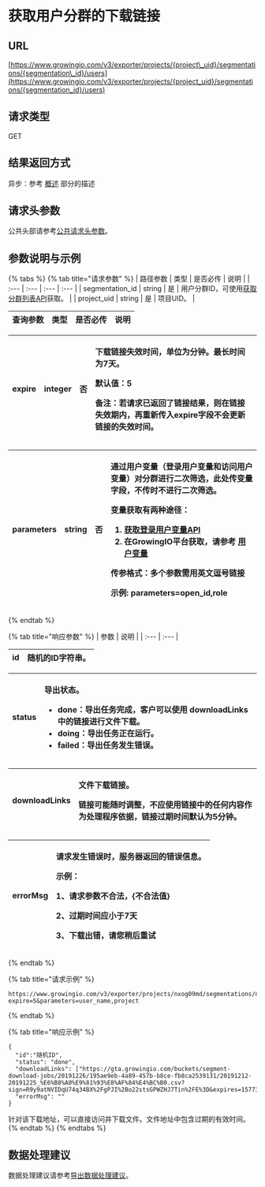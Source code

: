 # 获取用户分群的下载链接

## URL <a id="url"></a>

[https://www.growingio.com/v3/exporter/projects/{project\_uid}/segmentations/{segmentation\_id}/users](https://www.growingio.com/v3/exporter/projects/{project_uid}/segmentations/{segmentation_id}/users)

## 请求类型 <a id="qing-qiu-lei-xing"></a>

GET

## 结果返回方式 <a id="qing-qiu-lei-xing"></a>

异步：参考 [概述](../overview.md) 部分的描述

## 请求头参数 <a id="qing-qiu-tou-can-shu"></a>

公共头部请参考[公共请求头参数](../../authenticate.md)。

## 参数说明与示例 <a id="can-shu-shuo-ming-yu-shi-li"></a>

{% tabs %}
{% tab title="请求参数" %}
| 路径参数 | 类型 | 是否必传 | 说明 |
| :--- | :--- | :--- | :--- |
| segmentation\_id | string | 是 | 用户分群ID，可使用[获取分群列表API](../../statistics-api/definition/get-segm.md)获取。 |
| project\_uid | string | 是 | 项目UID。 |

| 查询参数 | 类型 | 是否必传 | 说明 |
| :--- | :--- | :--- | :--- |


<table>
  <thead>
    <tr>
      <th style="text-align:left">expire</th>
      <th style="text-align:left">integer</th>
      <th style="text-align:left">&#x5426;</th>
      <th style="text-align:left">
        <p>&#x4E0B;&#x8F7D;&#x94FE;&#x63A5;&#x5931;&#x6548;&#x65F6;&#x95F4;&#xFF0C;&#x5355;&#x4F4D;&#x4E3A;&#x5206;&#x949F;&#x3002;&#x6700;&#x957F;&#x65F6;&#x95F4;&#x4E3A;7&#x5929;&#x3002;</p>
        <p>&#x9ED8;&#x8BA4;&#x503C;&#xFF1A;5</p>
        <p>&#x5907;&#x6CE8;&#xFF1A;&#x82E5;&#x8BF7;&#x6C42;&#x5DF2;&#x8FD4;&#x56DE;&#x4E86;&#x94FE;&#x63A5;&#x7ED3;&#x679C;&#xFF0C;&#x5219;&#x5728;&#x94FE;&#x63A5;&#x5931;&#x6548;&#x671F;&#x5185;&#xFF0C;&#x518D;&#x91CD;&#x65B0;&#x4F20;&#x5165;expire&#x5B57;&#x6BB5;&#x4E0D;&#x4F1A;&#x66F4;&#x65B0;&#x94FE;&#x63A5;&#x7684;&#x5931;&#x6548;&#x65F6;&#x95F4;&#x3002;</p>
      </th>
    </tr>
  </thead>
  <tbody></tbody>
</table><table>
  <thead>
    <tr>
      <th style="text-align:left">parameters</th>
      <th style="text-align:left">string</th>
      <th style="text-align:left">&#x5426;</th>
      <th style="text-align:left">
        <p>&#x901A;&#x8FC7;&#x7528;&#x6237;&#x53D8;&#x91CF;&#xFF08;&#x767B;&#x5F55;&#x7528;&#x6237;&#x53D8;&#x91CF;&#x548C;&#x8BBF;&#x95EE;&#x7528;&#x6237;&#x53D8;&#x91CF;&#xFF09;&#x5BF9;&#x5206;&#x7FA4;&#x8FDB;&#x884C;&#x4E8C;&#x6B21;&#x7B5B;&#x9009;&#xFF0C;&#x6B64;&#x5904;&#x4F20;&#x53D8;&#x91CF;&#x5B57;&#x6BB5;&#xFF0C;&#x4E0D;&#x4F20;&#x65F6;&#x4E0D;&#x8FDB;&#x884C;&#x4E8C;&#x6B21;&#x7B5B;&#x9009;&#x3002;</p>
        <p>&#x53D8;&#x91CF;&#x83B7;&#x53D6;&#x6709;&#x4E24;&#x79CD;&#x9014;&#x5F84;&#xFF1A;</p>
        <ol>
          <li><a href="../../project-manage/get-loginvar.md">&#x83B7;&#x53D6;&#x767B;&#x5F55;&#x7528;&#x6237;&#x53D8;&#x91CF;API</a>
          </li>
          <li>&#x5728;GrowingIO&#x5E73;&#x53F0;&#x83B7;&#x53D6;&#xFF0C;&#x8BF7;&#x53C2;&#x8003;
            <a
            href="../../../../product-manual/data-center/data-management/user.md">&#x7528;&#x6237;&#x53D8;&#x91CF;</a>
          </li>
        </ol>
        <p>&#x4F20;&#x53C2;&#x683C;&#x5F0F;&#xFF1A;<b>&#x591A;&#x4E2A;&#x53C2;&#x6570;&#x9700;&#x7528;&#x82F1;&#x6587;&#x9017;&#x53F7;&#x94FE;&#x63A5;</b>
        </p>
        <p><b>&#x793A;&#x4F8B;:</b> parameters=open_id,role</p>
      </th>
    </tr>
  </thead>
  <tbody></tbody>
</table>
{% endtab %}

{% tab title="响应参数" %}
| 参数 | 说明 |
| :--- | :--- |


| id | 随机的ID字符串。 |
| :--- | :--- |


<table>
  <thead>
    <tr>
      <th style="text-align:left">status</th>
      <th style="text-align:left">
        <p>&#x5BFC;&#x51FA;&#x72B6;&#x6001;&#x3002;</p>
        <ul>
          <li>done&#xFF1A;&#x5BFC;&#x51FA;&#x4EFB;&#x52A1;&#x5B8C;&#x6210;&#xFF0C;&#x5BA2;&#x6237;&#x53EF;&#x4EE5;&#x4F7F;&#x7528;
            downloadLinks &#x4E2D;&#x7684;&#x94FE;&#x63A5;&#x8FDB;&#x884C;&#x6587;&#x4EF6;&#x4E0B;&#x8F7D;&#x3002;</li>
          <li>doing&#xFF1A;&#x5BFC;&#x51FA;&#x4EFB;&#x52A1;&#x6B63;&#x5728;&#x8FD0;&#x884C;&#x3002;</li>
          <li>failed&#xFF1A;&#x5BFC;&#x51FA;&#x4EFB;&#x52A1;&#x53D1;&#x751F;&#x9519;&#x8BEF;&#x3002;</li>
        </ul>
      </th>
    </tr>
  </thead>
  <tbody></tbody>
</table><table>
  <thead>
    <tr>
      <th style="text-align:left">downloadLinks</th>
      <th style="text-align:left">
        <p>&#x6587;&#x4EF6;&#x4E0B;&#x8F7D;&#x94FE;&#x63A5;&#x3002;</p>
        <p>&#x94FE;&#x63A5;&#x53EF;&#x80FD;&#x968F;&#x65F6;&#x8C03;&#x6574;&#xFF0C;&#x4E0D;&#x5E94;&#x4F7F;&#x7528;&#x94FE;&#x63A5;&#x4E2D;&#x7684;&#x4EFB;&#x4F55;&#x5185;&#x5BB9;&#x4F5C;&#x4E3A;&#x5904;&#x7406;&#x7A0B;&#x5E8F;&#x4F9D;&#x636E;&#xFF0C;&#x94FE;&#x63A5;&#x8FC7;&#x671F;&#x65F6;&#x95F4;&#x9ED8;&#x8BA4;&#x4E3A;5&#x5206;&#x949F;&#x3002;</p>
      </th>
    </tr>
  </thead>
  <tbody></tbody>
</table><table>
  <thead>
    <tr>
      <th style="text-align:left">errorMsg</th>
      <th style="text-align:left">
        <p>&#x8BF7;&#x6C42;&#x53D1;&#x751F;&#x9519;&#x8BEF;&#x65F6;&#xFF0C;&#x670D;&#x52A1;&#x5668;&#x8FD4;&#x56DE;&#x7684;&#x9519;&#x8BEF;&#x4FE1;&#x606F;&#x3002;</p>
        <p>&#x793A;&#x4F8B;&#xFF1A;</p>
        <p>1&#x3001;&#x8BF7;&#x6C42;&#x53C2;&#x6570;&#x4E0D;&#x5408;&#x6CD5;&#xFF0C;{&#x4E0D;&#x5408;&#x6CD5;&#x503C;}</p>
        <p>2&#x3001;&#x8FC7;&#x671F;&#x65F6;&#x95F4;&#x5E94;&#x5C0F;&#x4E8E;7&#x5929;</p>
        <p>3&#x3001;&#x4E0B;&#x8F7D;&#x51FA;&#x9519;&#xFF0C;&#x8BF7;&#x60A8;&#x7A0D;&#x540E;&#x91CD;&#x8BD5;</p>
      </th>
    </tr>
  </thead>
  <tbody></tbody>
</table>
{% endtab %}

{% tab title="请求示例" %}
```text
https://www.growingio.com/v3/exporter/projects/nxog09md/segmentations/nP2lpkX9/users?expire=5&parameters=user_name,project
```
{% endtab %}

{% tab title="响应示例" %}
```text
{
  "id":"随机ID",
  "status": "done",
  "downloadLinks": ["https://gta.growingio.com/buckets/segment-download-jobs/20191226/195ae9eb-4a89-457b-b8ce-fb8ca2539131/20191212-20191225_%E6%B8%A0%E9%81%93%E8%AF%84%E4%BC%B0.csv?sign=R9y9atNVIDqU74q34BX%2FgPJI%2Bo22stsGPWZHJ7Tin%2FE%3D&expires=1577344409140"],
  "errorMsg": ""
}
```

针对该下载地址，可以直接访问并下载文件。文件地址中包含过期的有效时间。
{% endtab %}
{% endtabs %}

## 数据处理建议

数据处理建议请参考[导出数据处理建议](../../originaldata-export-v2/exportsuggest.md)。

